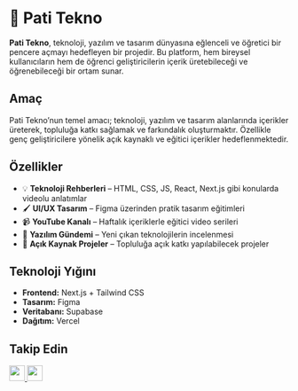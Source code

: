 # 🐾 Pati Tekno

**Pati Tekno**, teknoloji, yazılım ve tasarım dünyasına eğlenceli ve öğretici bir pencere açmayı hedefleyen bir projedir. Bu platform, hem bireysel kullanıcıların hem de öğrenci geliştiricilerin içerik üretebileceği ve öğrenebileceği bir ortam sunar.

## Amaç

Pati Tekno’nun temel amacı; teknoloji, yazılım ve tasarım alanlarında içerikler üreterek, topluluğa katkı sağlamak ve farkındalık oluşturmaktır. Özellikle genç geliştiricilere yönelik açık kaynaklı ve eğitici içerikler hedeflenmektedir.

## Özellikler

- 💡 **Teknoloji Rehberleri** – HTML, CSS, JS, React, Next.js gibi konularda videolu anlatımlar
- 🖌️ **UI/UX Tasarım** – Figma üzerinden pratik tasarım eğitimleri
- 📹 **YouTube Kanalı** – Haftalık içeriklerle eğitici video serileri
- 🧠 **Yazılım Gündemi** – Yeni çıkan teknolojilerin incelenmesi
- 🐙 **Açık Kaynak Projeler** – Topluluğa açık katkı yapılabilecek projeler

## Teknoloji Yığını

- **Frontend:** Next.js + Tailwind CSS  
- **Tasarım:** Figma  
- **Veritabanı:** Supabase  
- **Dağıtım:** Vercel  


## Takip Edin

<div align="left">
  <a href="https://www.instagram.com/patitekno" target="_blank">
    <img src="https://img.shields.io/static/v1?message=Instagram&logo=instagram&label=&color=E4405F&logoColor=white&labelColor=&style=for-the-badge" height="28" />
  </a>
  <a href="https://youtube.com/@patitekno" target="_blank">
    <img src="https://img.shields.io/static/v1?message=YouTube&logo=youtube&label=&color=FF0000&logoColor=white&labelColor=&style=for-the-badge" height="28" />
  </a>
</div>